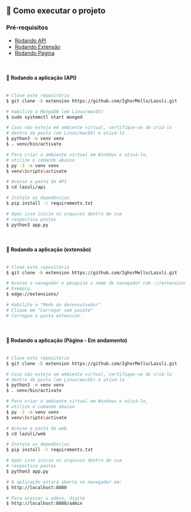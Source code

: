 ## 🚀 Como executar o projeto

### Pré-requisitos

- [Rodando API](#api)
- [Rodando Extensão](#extension)
- [Rodando Página](#page)

<br>


<a id="api"></a>

#### 🧭 Rodando a aplicação (API) 

```bash

# Clone este repositório
$ git clone -b extension https://github.com/IghorMello/Lazuli.git

# Habilite o MongoDB (em Linux/macOS)
$ sudo systemctl start mongod

# Caso não esteja em ambiente virtual, certifique-se de criá-lo 
# dentro da pasta (em Linux/macOS) e ativá-lo
$ python3 -m venv venv
$ . venv/bin/activate

# Para criar o ambiente virtual em Windows e ativá-lo, 
# utilize o comando abaixo
$ py -3 -m venv venv
$ venv\Scripts\activate

# Acesse a pasta da API 
$ cd lazuli/api

# Instale as depedências
$ pip install -r requirements.txt

# Após isso inicie os arquivos dentro de sua 
# respectiva pastas
$ python3 app.py

```

<br>

<a id="extension"></a>

#### 🎲 Rodando a aplicação (extensão) 

```bash

# Clone este repositório
$ git clone -b extension https://github.com/IghorMello/Lazuli.git

# Acesse o navegador e pesquise o nome do navegador com ://extension
# Exemplo.
$ edge://extensions/ 

# Habilite o "Modo do desenvolvedor"
# Clique em "Carregar sem pacote"
# Carregue a pasta extension.

```

<br>

<a id="page"></a>

#### :memo: Rodando a aplicação (Página - Em andamento) 

```bash

# Clone este repositório
$ git clone -b extension https://github.com/IghorMello/Lazuli.git

# Caso não esteja em ambiente virtual, certifique-se de criá-lo 
# dentro da pasta (em Linux/macOS) e ativá-lo
$ python3 -m venv venv
$ . venv/bin/activate

# Para criar o ambiente virtual em Windows e ativá-lo, 
# utilize o comando abaixo
$ py -3 -m venv venv
$ venv\Scripts\activate

# Acesse a pasta da web 
$ cd lazuli/web

# Instale as depedências
$ pip install -r requirements.txt

# Após isso inicie os arquivos dentro de sua 
# respectiva pastas
$ python3 app.py

# A aplicação estará aberta no navegador em:
$ http://localhost:8080

# Para acessar o admin, digite
$ http://localhost:8080/admin

```